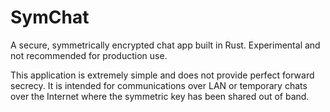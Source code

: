 # SymChat

A secure, symmetrically encrypted chat app built in Rust. Experimental and not recommended for production use.

This application is extremely simple and does not provide perfect forward secrecy. It is intended for communications over LAN or temporary chats over the Internet where the symmetric key has been shared out of band.
